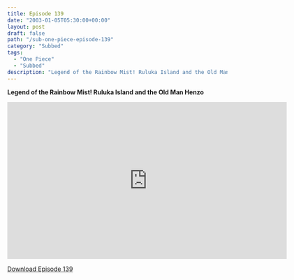```yaml
---
title: Episode 139
date: "2003-01-05T05:30:00+00:00"
layout: post
draft: false
path: "/sub-one-piece-episode-139"
category: "Subbed"
tags:
  - "One Piece"
  - "Subbed"
description: "Legend of the Rainbow Mist! Ruluka Island and the Old Man Henzo"
---
```


**Legend of the Rainbow Mist! Ruluka Island and the Old Man Henzo**

<iframe width="640" height="360" src="https://www.rapidvideo.com/e/FXQE2L2AJI" frameborder="0" marginwidth=0 marginheight=0 scrolling=no allowfullscreen></iframe>

<a href="http://ouo.io/qs/eCodkFEQ?s=https://rapidvid.to/d/https://www.rapidvideo.com/e/FXQE2L2AJI">Download Episode 139</a>
